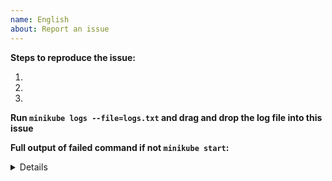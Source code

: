 ```yaml
---
name: English
about: Report an issue
---
```

<!--- Please include the "minikube start" command you used in your reproduction steps --->
**Steps to reproduce the issue:** 

1.
2. 
3.

**Run `minikube logs --file=logs.txt` and drag and drop the log file into this issue**

<!--- TIP: Add the "--alsologtostderr" flag to the command-line for more logs --->
**Full output of failed command if not `minikube start`:**
<details>


</details>